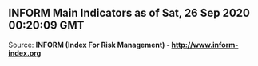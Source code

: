 ## INFORM Main Indicators as of Sat, 26 Sep 2020 00:20:09 GMT

Source: **INFORM (Index For Risk Management) - http://www.inform-index.org**